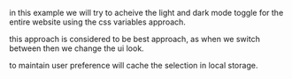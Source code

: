 in this example we will try to acheive the light and dark mode toggle for the entire website using the css variables approach.

this approach is considered to be best approach, as when we switch between then we change the ui look.

to maintain user preference will cache the selection in local storage.